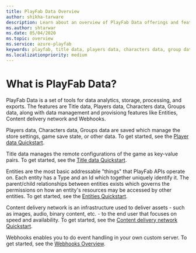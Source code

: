 ```yaml
---
title: PlayFab Data Overview
author: shikha-tarware
description: Learn about an overview of PlayFab Data offerings and features. PlayFab Data is a set of tools for data analytics, storage, processing, and exports.
ms.author: shtarwar
ms.date: 05/04/2020
ms.topic: overview
ms.service: azure-playfab
keywords: playfab, title data, players data, characters data, group data, content delivery network, CDN, Entities, Webhooks 
ms.localizationpriority: medium
---
```


# What is PlayFab Data?

PlayFab Data is a set of tools for data analytics, storage, processing, and exports. The features are Title data, Players data, Characters data, Groups data, along with data management and provisiong features like Entities, Content delivery network and Webhooks. 

Players data, Characters data, Groups data are saved which manage the store settings, game save state, or other data. To get started, see the [Player data Quickstart](playerdata/quickstart.md). 

Title data manages the remote configurations of the game as key-value pairs. To get started, see the [Title data Quickstart](titledata/quickstart.md). 

Entities are the most basic addressable "things" that PlayFab APIs operate on. Each entity has a Type and an Id which together uniquely identify it. The parent/child relationships between entities exists which governs the permissions on how an entity's resources may be accessed by other entities. To get started, see the [Entities Quickstart](entities/quickstart.md).

Content delivery network is an infrastructure used to deliver assets - such as images, audio, binary content, etc. - to the end user that focuses on speed and availability. To get started, see the [Content delivery network Quickstart](content-delivery-network/quickstart.md).

Webhooks enables you to do event handling in your own custom server. To get started, see the [Webhooks Overview](Webhooks/index.md).

